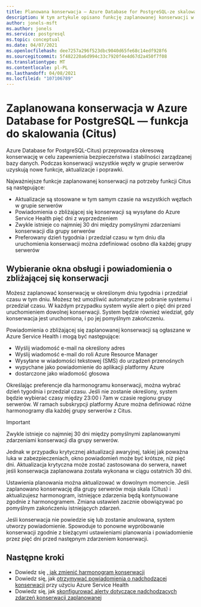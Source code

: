 ```yaml
---
title: Planowana konserwacja — Azure Database for PostgreSQL-ze skalowaniem (Citus)
description: W tym artykule opisano funkcję zaplanowanej konserwacji w Azure Database for PostgreSQL-Citus.
author: jonels-msft
ms.author: jonels
ms.service: postgresql
ms.topic: conceptual
ms.date: 04/07/2021
ms.openlocfilehash: dee7257a296f523dbc9040d65fe68c14edf928f6
ms.sourcegitcommit: 5f482220a6d994c33c7920f4e4d67d2a450f7f08
ms.translationtype: MT
ms.contentlocale: pl-PL
ms.lasthandoff: 04/08/2021
ms.locfileid: "107106789"
---
```

# <a name="scheduled-maintenance-in-azure-database-for-postgresql--hyperscale-citus"></a>Zaplanowana konserwacja w Azure Database for PostgreSQL — funkcja do skalowania (Citus)

Azure Database for PostgreSQL-Citus) przeprowadza okresową konserwację w celu zapewnienia bezpieczeństwa i stabilności zarządzanej bazy danych.  Podczas konserwacji wszystkie węzły w grupie serwerów uzyskują nowe funkcje, aktualizacje i poprawki.

Najważniejsze funkcje zaplanowanej konserwacji na potrzeby funkcji Citus są następujące:

* Aktualizacje są stosowane w tym samym czasie na wszystkich węzłach w grupie serwerów
* Powiadomienia o zbliżającej się konserwacji są wysyłane do Azure Service Health pięć dni z wyprzedzeniem
* Zwykle istnieje co najmniej 30 dni między pomyślnymi zdarzeniami konserwacji dla grupy serwerów
* Preferowany dzień tygodnia i przedział czasu w tym dniu dla uruchomienia konserwacji można zdefiniować osobno dla każdej grupy serwerów

## <a name="selecting-a-maintenance-window-and-notification-about-upcoming-maintenance"></a>Wybieranie okna obsługi i powiadomienia o zbliżającej się konserwacji

Możesz zaplanować konserwację w określonym dniu tygodnia i przedział czasu w tym dniu. Możesz też umożliwić automatyczne pobranie systemu i przedział czasu. W każdym przypadku system wyśle alert o pięć dni przed uruchomieniem dowolnej konserwacji. System będzie również wiedział, gdy konserwacja jest uruchomiona, i po jej pomyślnym zakończeniu.

Powiadomienia o zbliżającej się zaplanowanej konserwacji są ogłaszane w Azure Service Health i mogą być następujące:

* Wyślij wiadomość e-mail na określony adres
* Wyślij wiadomość e-mail do roli Azure Resource Manager
* Wysyłane w wiadomości tekstowej (SMS) do urządzeń przenośnych
* wypychane jako powiadomienie do aplikacji platformy Azure
* dostarczone jako wiadomość głosowa

Określając preferencje dla harmonogramu konserwacji, można wybrać dzień tygodnia i przedział czasu. Jeśli nie zostanie określony, system będzie wybierać czasy między 23:00 i 7am w czasie regionu grupy serwerów. W ramach subskrypcji platformy Azure można definiować różne harmonogramy dla każdej grupy serwerów z Citus.

> [!IMPORTANT]
> Zwykle istnieje co najmniej 30 dni między pomyślnymi zaplanowanymi zdarzeniami konserwacji dla grupy serwerów.
>
> Jednak w przypadku krytycznej aktualizacji awaryjnej, takiej jak poważna luka w zabezpieczeniach, okno powiadomień może być krótsze, niż pięć dni. Aktualizacja krytyczna może zostać zastosowana do serwera, nawet jeśli konserwacja zaplanowana została wykonana w ciągu ostatnich 30 dni.

Ustawienia planowania można aktualizować w dowolnym momencie. Jeśli zaplanowano konserwację dla grupy serwerów moja skala (Citus) i aktualizujesz harmonogram, istniejące zdarzenia będą kontynuowane zgodnie z harmonogramem. Zmiana ustawień zacznie obowiązywać po pomyślnym zakończeniu istniejących zdarzeń.

Jeśli konserwacja nie powiedzie się lub zostanie anulowana, system utworzy powiadomienie.
Spowoduje to ponowne wypróbowanie konserwacji zgodnie z bieżącymi ustawieniami planowania i powiadomienie przez pięć dni przed następnym zdarzeniem konserwacji.

## <a name="next-steps"></a>Następne kroki

* Dowiedz się [, jak zmienić harmonogram konserwacji](howto-hyperscale-maintenance.md)
* Dowiedz się, jak [otrzymywać powiadomienia o nadchodzącej konserwacji](../service-health/service-notifications.md) przy użyciu Azure Service Health
* Dowiedz się, jak [skonfigurować alerty dotyczące nadchodzących zdarzeń konserwacji zaplanowanej](../service-health/resource-health-alert-monitor-guide.md)
